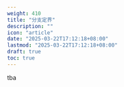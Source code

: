 ```yaml
---
weight: 410
title: "分支定界"
description: ""
icon: "article"
date: "2025-03-22T17:12:18+08:00"
lastmod: "2025-03-22T17:12:18+08:00"
draft: true
toc: true
---
```


tba